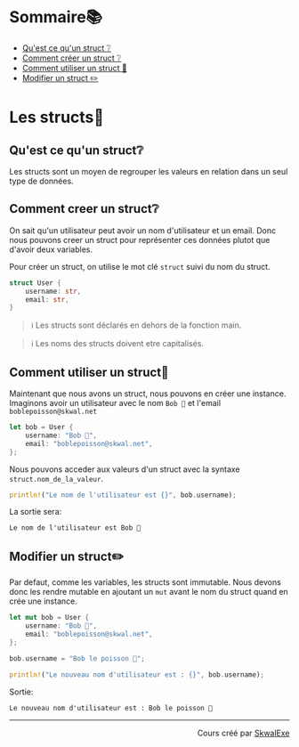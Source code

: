 # Sommaire📚
- [Qu'est ce qu'un struct ❔](#quest-ce-quun-struct)
- [Comment créer un struct ❔](#comment-creer-un-struct)
- [Comment utiliser un struct 🤹](#comment-utiliser-un-struct)
- [Modifier un struct ✏️](#modifier-un-struct)

# Les structs🧱
## Qu'est ce qu'un struct❔
Les structs sont un moyen de regrouper les valeurs en relation dans un seul type de données.
## Comment creer un struct❔
On sait qu'un utilisateur peut avoir un nom d'utilisateur et un email.
Donc nous pouvons creer un struct pour représenter ces données plutot que d'avoir deux variables.

Pour créer un struct, on utilise le mot clé `struct` suivi du nom du struct.
```rust
struct User {
    username: str,
    email: str,
}
```
> ℹ️ Les structs sont déclarés en dehors de la fonction main.

> ℹ️ Les noms des structs doivent etre capitalisés.

## Comment utiliser un struct🤹
Maintenant que nous avons un struct, nous pouvons en créer une instance.
Imaginons avoir un utilisateur avec le nom `Bob 🐡` et l'email `boblepoisson@skwal.net`
```rust
let bob = User {
    username: "Bob 🐡",
    email: "boblepoisson@skwal.net",
};
```
Nous pouvons acceder aux valeurs d'un struct avec la syntaxe `struct.nom_de_la_valeur`.
```rust
println!("Le nom de l'utilisateur est {}", bob.username);
```
La sortie sera:
```
Le nom de l'utilisateur est Bob 🐡
```

## Modifier un struct✏️
Par defaut, comme les variables, les structs sont immutable.
Nous devons donc les rendre mutable en ajoutant un `mut` avant le nom du struct quand en crée une instance.

```rust
let mut bob = User {
    username: "Bob 🐡",
    email: "boblepoisson@skwal.net",
};

bob.username = "Bob le poisson 🐡";

println!("Le nouveau nom d'utilisateur est : {}", bob.username);
```
Sortie:
```
Le nouveau nom d'utilisateur est : Bob le poisson 🐡
```


<!--

---

<p align="right"><a href="https://github.com/SkwalExe/apprendre-rust/tree/main/cours/les-structs">Section suivante ⏭️</a></p>
-->

---


<p align="right">Cours créé par <a href="https://github.com/SkwalExe/" target="_blank">SkwalExe</a></p>
